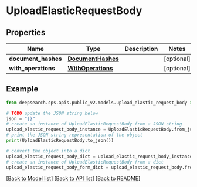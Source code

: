 # UploadElasticRequestBody


## Properties

Name | Type | Description | Notes
------------ | ------------- | ------------- | -------------
**document_hashes** | [**DocumentHashes**](DocumentHashes.md) |  | [optional] 
**with_operations** | [**WithOperations**](WithOperations.md) |  | [optional] 

## Example

```python
from deepsearch.cps.apis.public_v2.models.upload_elastic_request_body import UploadElasticRequestBody

# TODO update the JSON string below
json = "{}"
# create an instance of UploadElasticRequestBody from a JSON string
upload_elastic_request_body_instance = UploadElasticRequestBody.from_json(json)
# print the JSON string representation of the object
print(UploadElasticRequestBody.to_json())

# convert the object into a dict
upload_elastic_request_body_dict = upload_elastic_request_body_instance.to_dict()
# create an instance of UploadElasticRequestBody from a dict
upload_elastic_request_body_form_dict = upload_elastic_request_body.from_dict(upload_elastic_request_body_dict)
```
[[Back to Model list]](../README.md#documentation-for-models) [[Back to API list]](../README.md#documentation-for-api-endpoints) [[Back to README]](../README.md)


